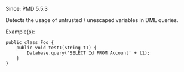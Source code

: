 Since: PMD 5.5.3

Detects the usage of untrusted / unescaped variables in DML queries.

Example(s):
```
public class Foo {
    public void test1(String t1) {
        Database.query('SELECT Id FROM Account' + t1);
    }
}
```
